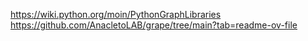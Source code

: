 https://wiki.python.org/moin/PythonGraphLibraries
https://github.com/AnacletoLAB/grape/tree/main?tab=readme-ov-file